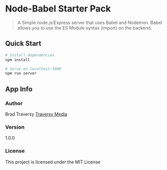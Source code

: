 # Node-Babel Starter Pack

> A Simple node.js/Express server that uses Babel and Nodemon. Babel allows you to use the ES Module syntax (import) on the backend.

## Quick Start

```bash
# Install dependencies
npm install

# Serve on localhost:5000
npm run server
```

## App Info

### Author

Brad Traversy
[Traversy Media](http://www.traversymedia.com)

### Version

1.0.0

### License

This project is licensed under the MIT License

